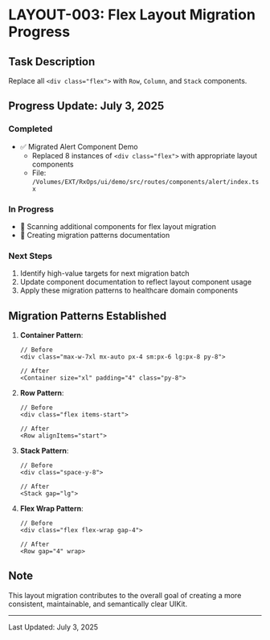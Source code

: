 # LAYOUT-003: Flex Layout Migration Progress

## Task Description
Replace all `<div class="flex">` with `Row`, `Column`, and `Stack` components.

## Progress Update: July 3, 2025

### Completed
- ✅ Migrated Alert Component Demo
  - Replaced 8 instances of `<div class="flex">` with appropriate layout components
  - File: `/Volumes/EXT/RxOps/ui/demo/src/routes/components/alert/index.tsx`

### In Progress
- 🔄 Scanning additional components for flex layout migration
- 🔄 Creating migration patterns documentation

### Next Steps
1. Identify high-value targets for next migration batch
2. Update component documentation to reflect layout component usage
3. Apply these migration patterns to healthcare domain components

## Migration Patterns Established
1. **Container Pattern**:
   ```tsx
   // Before
   <div class="max-w-7xl mx-auto px-4 sm:px-6 lg:px-8 py-8">

   // After
   <Container size="xl" padding="4" class="py-8">
   ```

2. **Row Pattern**:
   ```tsx
   // Before
   <div class="flex items-start">

   // After
   <Row alignItems="start">
   ```

3. **Stack Pattern**:
   ```tsx
   // Before
   <div class="space-y-8">

   // After
   <Stack gap="lg">
   ```

4. **Flex Wrap Pattern**:
   ```tsx
   // Before
   <div class="flex flex-wrap gap-4">

   // After
   <Row gap="4" wrap>
   ```

## Note
This layout migration contributes to the overall goal of creating a more consistent, maintainable, and semantically clear UIKit.

---
Last Updated: July 3, 2025
